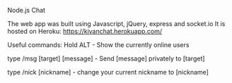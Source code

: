 Node.js Chat

The web app was built using Javascript, jQuery, express and socket.io
It is hosted on Heroku: https://kivanchat.herokuapp.com/

Useful commands:
Hold ALT - Show the currently online users 

type /msg [target] [message] - Send [message] privately to [target]

type /nick [nickname] - change your current nickname to [nickname]

